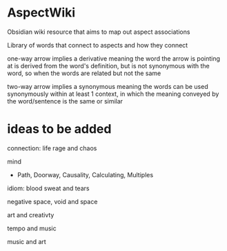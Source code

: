 # AspectWiki
Obsidian wiki resource that aims to map out aspect associations

Library of words that connect to aspects and how they connect

one-way arrow implies a derivative meaning
the word the arrow is pointing at is derived from the word's definition, but is not synonymous with the word, so when the words are related but not the same

two-way arrow implies a synonymous meaning
the words can be used synonymously within at least 1 context, in which the meaning conveyed by the word/sentence is the same or similar 



# ideas to be added
connection: life rage and chaos

mind
- Path, Doorway, Causality, Calculating, Multiples

idiom: blood sweat and tears

negative space, void and space

art and creativty

tempo and music

music and art